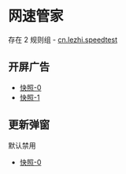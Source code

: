 # 网速管家

存在 2 规则组 - [cn.lezhi.speedtest](/src/apps/cn.lezhi.speedtest.ts)

## 开屏广告

- [快照-0](https://i.gkd.li/import/13544242)
- [快照-1](https://i.gkd.li/import/13626049)

## 更新弹窗

默认禁用

- [快照-0](https://i.gkd.li/import/12727619)
